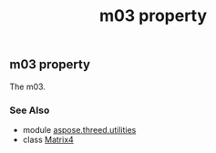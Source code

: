 ﻿---
title: m03 property
second_title: Aspose.3D for Python via .NET API References
description: 
type: docs
weight: 190
url: /python-net/aspose.threed.utilities/matrix4/m03/
is_root: false
---

## m03 property


The m03.

### See Also
* module [aspose.threed.utilities](../../)
* class [Matrix4](/3d/python-net/aspose.threed.utilities/matrix4)
